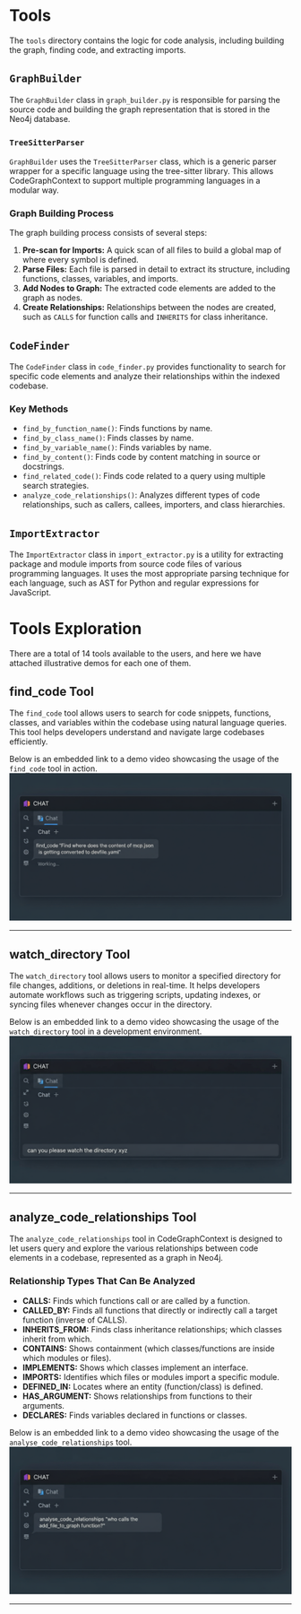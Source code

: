 # Tools

The `tools` directory contains the logic for code analysis, including building the graph, finding code, and extracting imports.

## `GraphBuilder`

The `GraphBuilder` class in `graph_builder.py` is responsible for parsing the source code and building the graph representation that is stored in the Neo4j database.

### `TreeSitterParser`

`GraphBuilder` uses the `TreeSitterParser` class, which is a generic parser wrapper for a specific language using the tree-sitter library. This allows CodeGraphContext to support multiple programming languages in a modular way.

### Graph Building Process

The graph building process consists of several steps:

1.  **Pre-scan for Imports:** A quick scan of all files to build a global map of where every symbol is defined.
2.  **Parse Files:** Each file is parsed in detail to extract its structure, including functions, classes, variables, and imports.
3.  **Add Nodes to Graph:** The extracted code elements are added to the graph as nodes.
4.  **Create Relationships:** Relationships between the nodes are created, such as `CALLS` for function calls and `INHERITS` for class inheritance.

## `CodeFinder`

The `CodeFinder` class in `code_finder.py` provides functionality to search for specific code elements and analyze their relationships within the indexed codebase.

### Key Methods

-   `find_by_function_name()`: Finds functions by name.
-   `find_by_class_name()`: Finds classes by name.
-   `find_by_variable_name()`: Finds variables by name.
-   `find_by_content()`: Finds code by content matching in source or docstrings.
-   `find_related_code()`: Finds code related to a query using multiple search strategies.
-   `analyze_code_relationships()`: Analyzes different types of code relationships, such as callers, callees, importers, and class hierarchies.

## `ImportExtractor`

The `ImportExtractor` class in `import_extractor.py` is a utility for extracting package and module imports from source code files of various programming languages. It uses the most appropriate parsing technique for each language, such as AST for Python and regular expressions for JavaScript.

# Tools Exploration
There are a total of 14 tools available to the users, and here we have attached illustrative demos for each one of them.

## find_code Tool

The `find_code` tool allows users to search for code snippets, functions, classes, and variables within the codebase using natural language queries. This tool helps developers understand and navigate large codebases efficiently.

Below is an embedded link to a demo video showcasing the usage of the `find_code` tool in action.
[![Watch the demo video](./images/tool_images/1.png)](https://drive.google.com/file/d/1ojCDIIAwcir9e3jgHHIVC5weZ9nuIQcs/view?usp=drive_link)

---

## watch_directory Tool

The `watch_directory` tool allows users to monitor a specified directory for file changes, additions, or deletions in real-time. It helps developers automate workflows such as triggering scripts, updating indexes, or syncing files whenever changes occur in the directory.

Below is an embedded link to a demo video showcasing the usage of the `watch_directory` tool in a development environment.
[![Watch the demo](./images/tool_images/2.png)](https://drive.google.com/file/d/1OEjcS2iwwymss99zLidbeBjcblferKBX/view?usp=drive_link) 

---

## analyze_code_relationships Tool

The `analyze_code_relationships` tool in CodeGraphContext is designed to let users query and explore the various relationships between code elements in a codebase, represented as a graph in Neo4j. 

### Relationship Types That Can Be Analyzed

- **CALLS:** Finds which functions call or are called by a function.
- **CALLED_BY:** Finds all functions that directly or indirectly call a target function (inverse of CALLS).
- **INHERITS_FROM:** Finds class inheritance relationships; which classes inherit from which.
- **CONTAINS:** Shows containment (which classes/functions are inside which modules or files).
- **IMPLEMENTS:** Shows which classes implement an interface.
- **IMPORTS:** Identifies which files or modules import a specific module.
- **DEFINED_IN:** Locates where an entity (function/class) is defined.
- **HAS_ARGUMENT:** Shows relationships from functions to their arguments.
- **DECLARES:** Finds variables declared in functions or classes.

Below is an embedded link to a demo video showcasing the usage of the `analyse_code_relationships` tool.
[![Watch the demo](./images/tool_images/3.png)](https://drive.google.com/file/d/154M_lTPbg9_Gj9bd2ErnAVbJArSbcb2M/view?usp=drive_link) 

---

